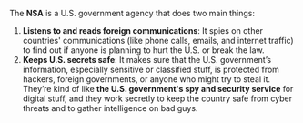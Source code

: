 The **NSA** is a U.S. government agency that does two main things:
1. **Listens to and reads foreign communications**: It spies on other countries' communications (like phone calls, emails, and internet traffic) to find out if anyone is planning to hurt the U.S. or break the law.
2. **Keeps U.S. secrets safe**: It makes sure that the U.S. government’s information, especially sensitive or classified stuff, is protected from hackers, foreign governments, or anyone who might try to steal it.
They’re kind of like **the U.S. government's spy and security service** for digital stuff, and they work secretly to keep the country safe from cyber threats and to gather intelligence on bad guys.